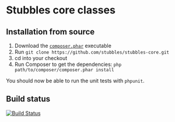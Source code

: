 Stubbles core classes
=====================

Installation from source
------------------------

1. Download the [`composer.phar`](http://getcomposer.org/composer.phar) executable
2. Run `git clone https://github.com/stubbles/stubbles-core.git`
3. cd into your checkout
4.  Run Composer to get the dependencies: `php path/to/composer/composer.phar install`

You should now be able to run the unit tests with `phpunit`.

Build status
------------

[![Build Status](https://secure.travis-ci.org/stubbles/stubbles-core.png)](http://travis-ci.org/stubbles/stubbles-core)